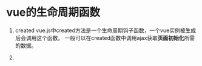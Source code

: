 # vue的生命周期函数

1. created
    vue.js中created方法是一个生命周期钩子函数，一个vue实例被生成后会调用这个函数。
    一般可以在created函数中调用ajax获取**页面初始化**所需的数据。

2. 